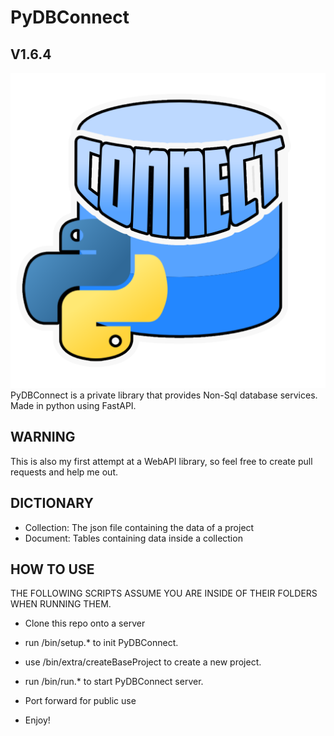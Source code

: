 # PyDBConnect
## V1.6.4
![Logo](https://github.com/nexus-novelist/PyDBConnect/blob/master/assets/PyDBConnect.png?raw=true)
PyDBConnect is a private library that provides Non-Sql database services.\
Made in python using FastAPI.

## WARNING
This is also my first attempt at a WebAPI library, so feel free to create pull requests and help me out.

## DICTIONARY
 - Collection: The json file containing the data of a project
 - Document: Tables containing data inside a collection

## HOW TO USE
THE FOLLOWING SCRIPTS ASSUME YOU ARE INSIDE OF THEIR  FOLDERS WHEN RUNNING THEM.
 - Clone this repo onto a server
 - run /bin/setup.* to init PyDBConnect.
 - use /bin/extra/createBaseProject to create a new project.
 - run /bin/run.* to start PyDBConnect server.

 - Port forward for public use
 - Enjoy!
 